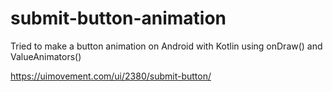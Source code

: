 # submit-button-animation
Tried to make a button animation on Android with Kotlin using onDraw() and ValueAnimators()

https://uimovement.com/ui/2380/submit-button/
